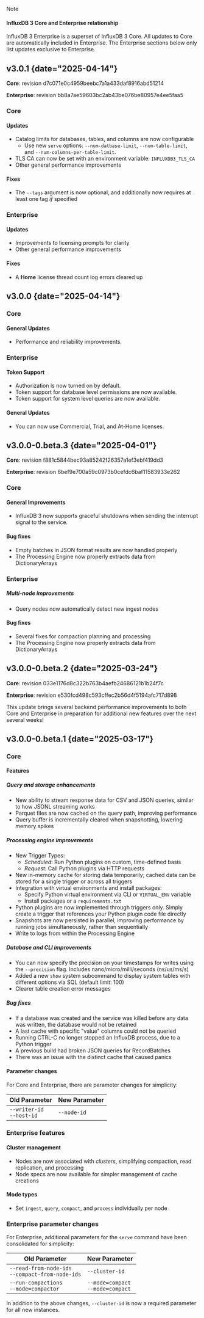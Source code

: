 > [!Note]
> #### InfluxDB 3 Core and Enterprise relationship
>
> InfluxDB 3 Enterprise is a superset of InfluxDB 3 Core.
> All updates to Core are automatically included in Enterprise.
> The Enterprise sections below only list updates exclusive to Enterprise.

## v3.0.1 {date="2025-04-14"}
**Core**: revision d7c071e0c4959beebc7a1a433daf8916abd51214

**Enterprise**: revision bb8a7ae59603bc2ab43be076be80957e4ee5faa5

### Core

#### Updates
- Catalog limits for databases, tables, and columns are now configurable
    - Use new `serve` options: `--num-datbase-limit`, `--num-table-limit`, and `--num-columns-per-table-limit`.
- TLS CA can now be set with an environment variable: `INFLUXDB3_TLS_CA`
 - Other general performance improvements

#### Fixes
- The `--tags` argument is now optional, and additionally now requires at least one tag _if_ specified

### Enterprise

#### Updates
 - Improvements to licensing prompts for clarity
 - Other general performance improvements

#### Fixes
 - A **Home** license thread count log errors cleared up


## v3.0.0 {date="2025-04-14"}

### Core

#### General Updates

- Performance and reliability improvements.

### Enterprise

#### Token Support

- Authorization is now turned on by default.
- Token support for database level permissions are now available.
- Token support for system level queries are now available.

#### General Updates

- You can now use Commercial, Trial, and At-Home licenses.


## v3.0.0-0.beta.3 {date="2025-04-01"}
**Core**: revision f881c5844bec93a85242f26357a1ef3ebf419dd3

**Enterprise**: revision 6bef9e700a59c0973b0cefdc6baf11583933e262

### Core
#### General Improvements
- InfluxDB 3 now supports graceful shutdowns when sending the interrupt signal to the service.

#### Bug fixes
- Empty batches in JSON format results are now handled properly
- The Processing Engine now properly extracts data from DictionaryArrays

### Enterprise
##### Multi-node improvements
- Query nodes now automatically detect new ingest nodes

#### Bug fixes
- Several fixes for compaction planning and processing 
- The Processing Engine now properly extracts data from DictionaryArrays


## v3.0.0-0.beta.2 {date="2025-03-24"}
**Core**: revision 033e1176d8c322b763b4aefb24686121b1b24f7c

**Enterprise**: revision e530fcd498c593cffec2b56d4f5194afc717d898

This update brings several backend performance improvements to both Core and Enterprise in preparation for additional new features over the next several weeks! 


## v3.0.0-0.beta.1 {date="2025-03-17"}
### Core
#### Features

##### Query and storage enhancements
- New ability to stream response data for CSV and JSON queries, similar to how JSONL streaming works
- Parquet files are now cached on the query path, improving performance
- Query buffer is incrementally cleared when snapshotting, lowering memory spikes

##### Processing engine improvements
- New Trigger Types:
  - *Scheduled*: Run Python plugins on custom, time-defined basis
  - *Request*: Call Python plugins via HTTP requests
- New in-memory cache for storing data temporarily; cached data can be stored for a single trigger or across all triggers
- Integration with virtual environments and install packages:
  - Specify Python virtual environment via CLI or `VIRTUAL_ENV` variable
  - Install packages or a `requirements.txt`
- Python plugins are now implemented through triggers only. Simply create a trigger that references your Python plugin code file directly
- Snapshots are now persisted in parallel, improving performance by running jobs simultaneously, rather than sequentially
- Write to logs from within the Processing Engine

##### Database and CLI improvements
- You can now specify the precision on your timestamps for writes using the `--precision` flag. Includes nano/micro/milli/seconds (ns/us/ms/s)
- Added a new `show` system subcommand to display system tables with different options via SQL (default limit: 100)
- Clearer table creation error messages

##### Bug fixes
- If a database was created and the service was killed before any data was written, the database would not be retained
- A last cache with specific "value" columns could not be queried
- Running CTRL-C no longer stopped an InfluxDB process, due to a Python trigger
- A previous build had broken JSON queries for RecordBatches
- There was an issue with the distinct cache that caused panics

#### Parameter changes

For Core and Enterprise, there are parameter changes for simplicity:

| Old Parameter | New Parameter |
|---------------|---------------|
| `--writer-id`<br>`--host-id` | `--node-id` |

### Enterprise features

#### Cluster management
- Nodes are now associated with _clusters_, simplifying compaction, read replication, and processing
- Node specs are now available for simpler management of cache creations

#### Mode types

- Set `ingest`, `query`, `compact`, and `process` individually per node

### Enterprise parameter changes

For Enterprise, additional parameters for the `serve` command have been consolidated for simplicity:

| Old Parameter | New Parameter |
|---------------|---------------|
| `--read-from-node-ids`<br>`--compact-from-node-ids` | `--cluster-id` |
| `--run-compactions`<br>`--mode=compactor` | `--mode=compact`<br>`--mode=compact` |

In addition to the above changes, `--cluster-id` is now a required parameter for all new instances.